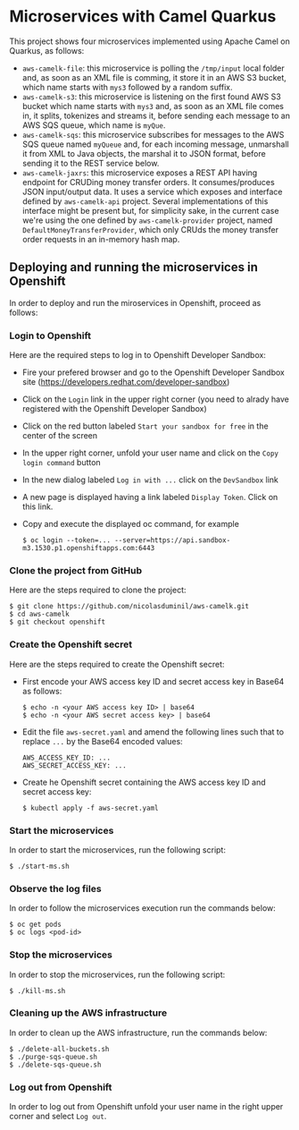 # Microservices with Camel Quarkus

This project shows four microservices implemented using Apache Camel on Quarkus,
as follows:

- ```aws-camelk-file```: this microservice is polling the ```/tmp/input``` local folder and, as soon as an XML file is comming, it store it in an AWS S3 bucket, which name starts with ```mys3``` followed by a random suffix.
- ```aws-camelk-s3```: this microservice is listening on the first found AWS S3 bucket which name starts with ```mys3``` and, as soon as an XML file comes in, it splits, tokenizes and streams it, before sending each message to an AWS SQS queue, which name is ```myQue```.
- ```aws-camelk-sqs```: this microservice subscribes for messages to the AWS SQS queue named ```myQueue``` and, for each incoming message, unmarshall it from XML to Java objects, the marshal it to JSON format, before sending it to the REST service below.
- ```aws-camelk-jaxrs```: this microservice exposes a REST API having endpoint for CRUDing money transfer orders. It consumes/produces JSON input/output data. It uses a service which exposes and interface defined by ```aws-camelk-api``` project. Several implementations of this interface might be present but, for simplicity sake, in the current case we're using the one defined by ```aws-camelk-provider``` project, named ```DefaultMoneyTransferProvider```, which only CRUds the money transfer order requests in an in-memory hash map.

## Deploying and running the microservices in Openshift

In order to deploy and run the miroservices in Openshift, proceed as follows:

### Login to Openshift

Here are the required steps to log in to Openshift Developer Sandbox:

- Fire your prefered browser and go to the Openshift Developer Sandbox site (https://developers.redhat.com/developer-sandbox)
- Click on the `Login` link in the upper right corner (you need to alrady have registered with the Openshift Developer Sandbox)
- Click on the red button labeled `Start your sandbox for free` in the center of the screen
- In the upper right corner, unfold your user name and click on the `Copy login command` button
- In the new dialog labeled `Log in with ...` click on the `DevSandbox` link
- A new page is displayed having a link labeled `Display Token`. Click on this link.
- Copy and execute the displayed oc command, for example 
    
      $ oc login --token=... --server=https://api.sandbox-m3.1530.p1.openshiftapps.com:6443

### Clone the project from GitHub

Here are the steps required to clone the project:

    $ git clone https://github.com/nicolasduminil/aws-camelk.git
    $ cd aws-camelk
    $ git checkout openshift

### Create the Openshift secret

Here are the steps required to create the Openshift secret:

- First encode your AWS access key ID and secret access key in Base64 as follows:

      $ echo -n <your AWS access key ID> | base64
      $ echo -n <your AWS secret access key> | base64

- Edit the file `aws-secret.yaml` and amend the following lines such that to replace `...` by the Base64 encoded values:

      AWS_ACCESS_KEY_ID: ...
      AWS_SECRET_ACCESS_KEY: ...

- Create he Openshift secret containing the AWS access key ID and secret access key:

      $ kubectl apply -f aws-secret.yaml

### Start the microservices

In order to start the microservices, run the following script:

    $ ./start-ms.sh

### Observe the log files

In order to follow the microservices execution run the commands below:

    $ oc get pods
    $ oc logs <pod-id>

### Stop the microservices

In order to stop the microservices, run the following script:

    $ ./kill-ms.sh

### Cleaning up the AWS infrastructure

In order to clean up the AWS infrastructure, run the commands below:

    $ ./delete-all-buckets.sh
    $ ./purge-sqs-queue.sh
    $ ./delete-sqs-queue.sh

### Log out from Openshift

In order to log out from Openshift unfold your user name in the right upper corner and select `Log out`.
